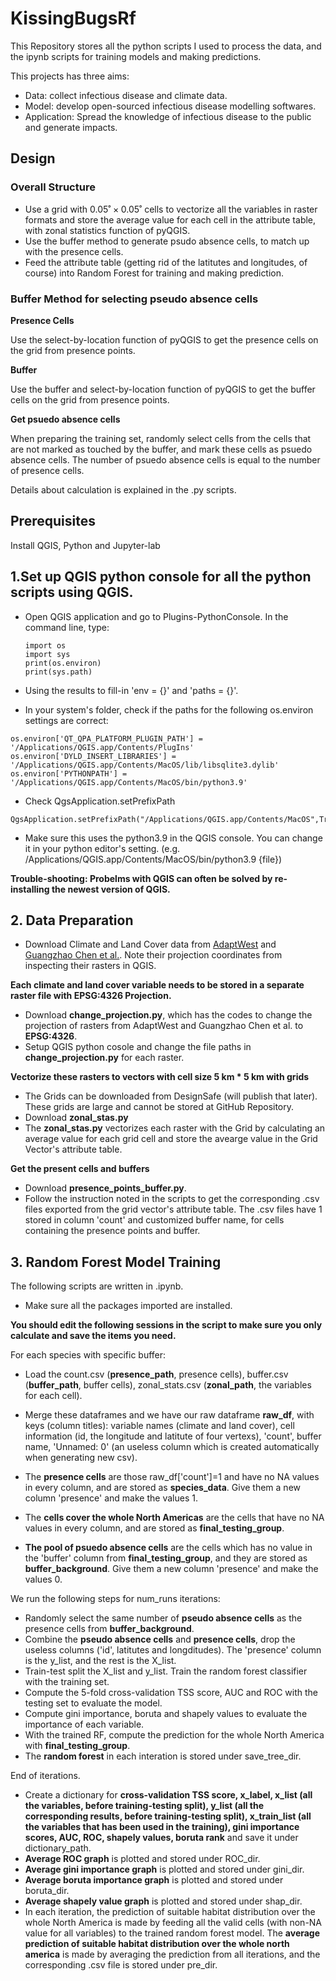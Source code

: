 # KissingBugsRf


This Repository stores all the python scripts I used to process the data, and the ipynb scripts for training models and making predictions.

This projects has three aims:


* Data: collect infectious disease and climate data.
* Model: develop open-sourced infectious disease modelling softwares.
* Application: Spread the knowledge of infectious disease to the public and generate impacts.


## Design

### Overall Structure
* Use a grid with $0.05˚\times0.05˚$ cells to vectorize all the variables in raster formats and store the average value for each cell in the attribute table, with zonal statistics function of pyQGIS.
* Use the buffer method to generate psudo absence cells, to match up with the presence cells.
* Feed the attribute table (getting rid of the latitutes and longitudes, of course) into Random Forest for training and making prediction.

### Buffer Method for selecting pseudo absence cells


**Presence Cells**


Use the select-by-location function of pyQGIS to get the presence cells on the grid from presence points.


**Buffer**


Use the buffer and select-by-location function of pyQGIS to get the buffer cells on the grid from presence points.


**Get psuedo absence cells**



When preparing the training set, randomly select cells from the cells that are not marked as touched by the buffer, and mark these cells as psuedo absence cells. The number of psuedo absence cells is equal to the number of presence cells.


Details about calculation is explained in the .py scripts.




## Prerequisites

Install QGIS, Python and Jupyter-lab

## 1.Set up QGIS python console for all the python scripts using QGIS.

* Open QGIS application and go to Plugins-PythonConsole. In the command line, type:


    ```
    import os
    import sys
    print(os.environ)
    print(sys.path)
    ```
    
* Using the results to fill-in 'env = {}' and 'paths = {}'.

* In your system's folder, check if the paths for the following os.environ settings are correct:
```
os.environ['QT_QPA_PLATFORM_PLUGIN_PATH'] = '/Applications/QGIS.app/Contents/PlugIns'
os.environ['DYLD_INSERT_LIBRARIES'] = '/Applications/QGIS.app/Contents/MacOS/lib/libsqlite3.dylib'
os.environ['PYTHONPATH'] = '/Applications/QGIS.app/Contents/MacOS/bin/python3.9'
```


* Check QgsApplication.setPrefixPath

```
QgsApplication.setPrefixPath("/Applications/QGIS.app/Contents/MacOS",True)
```

* Make sure this uses the python3.9 in the QGIS console. You can change it in your python editor's setting.
(e.g. /Applications/QGIS.app/Contents/MacOS/bin/python3.9 {file})

**Trouble-shooting: Probelms with QGIS can often be solved by re-installing the newest version of QGIS.**


## 2. Data Preparation

* Download Climate and Land Cover data from [AdaptWest](https://adaptwest.databasin.org) and [Guangzhao Chen et al.](https://zenodo.org/record/4584775#.Y-KIMy9w1QL). Note their projection coordinates from inspecting their rasters in QGIS.

**Each climate and land cover variable needs to be stored in a separate raster file with EPSG:4326 Projection.**

* Download **change_projection.py**, which has the codes to change the projection of rasters from AdaptWest and Guangzhao Chen et al. to **EPSG:4326**.
* Setup QGIS python cosole and change the file paths in **change_projection.py** for each raster.

**Vectorize these rasters to vectors with cell size 5 km * 5 km with grids**

* The Grids can be downloaded from DesignSafe (will publish that later). These grids are large and cannot be stored at GitHub Repository.
* Download **zonal_stas.py**
* The **zonal_stas.py** vectorizes each raster with the Grid by calculating an average value for each grid cell and store the avearge value in the Grid Vector's attribute table.


**Get the present cells and buffers**

* Download **presence_points_buffer.py**.
* Follow the instruction noted in the scripts to get the corresponding .csv files exported from the grid vector's attribute table. The .csv files have 1 stored in column 'count' and customized buffer name, for cells containing the presence points and buffer.


## 3. Random Forest Model Training


The following scripts are written in .ipynb.


* Make sure all the packages imported are installed.



**You should edit the following sessions in the script to make sure you only calculate and save the items you need.**

For each species with specific buffer:

* Load the count.csv (**presence_path**, presence cells), buffer.csv (**buffer_path**, buffer cells), zonal_stats.csv (**zonal_path**, the variables for each cell).
* Merge these dataframes and we have our raw dataframe **raw_df**, with keys (column titles): variable names (climate and land cover), cell information (id, the longitude and latitute of four vertexs), 'count', buffer name, 'Unnamed: 0' (an useless column which is created automatically when generating new csv).

* The **presence cells** are those raw_df['count']=1 and have no NA values in every column, and are stored as **species_data**. Give them a new column 'presence' and make the values 1.
* The **cells cover the whole North Americas** are the cells that have no NA values in every column, and are stored as **final_testing_group**.
* **The pool of psuedo absence cells** are the cells which has no value in the 'buffer' column from **final_testing_group**, and they are stored as **buffer_background**. Give them a new column 'presence' and make the values 0.



We run the following steps for num_runs iterations:
* Randomly select the same number of **pseudo absence cells** as the presence cells from **buffer_background**.
* Combine the **pseudo absence cells** and **presence cells**, drop the useless columns ('id', latitutes and longditudes). The 'presence' column is the y_list, and the rest is the X_list.
* Train-test split the X_list and y_list. Train the random forest classifier with the training set.
* Compute the 5-fold cross-validation TSS score, AUC and ROC with the testing set to evaluate the model.
* Compute gini importance, boruta and shapely values to evaluate the importance of each variable.
* With the trained RF, compute the prediction for the whole North America with **final_testing_group**.
* The **random forest** in each interation is stored under save_tree_dir.

End of iterations.

* Create a dictionary for **cross-validation TSS score, x_label, x_list (all the variables, before training-testing split), y_list (all the corresponding results, before training-testing split), x_train_list (all the variables that has been used in the training), gini importance scores, AUC, ROC, shapely values, boruta rank** and save it under dictionary_path.
* **Average ROC graph** is plotted and stored under ROC_dir.
* **Average gini importance graph** is plotted and stored under gini_dir.
* **Average boruta importance graph** is plotted and stored under boruta_dir.
* **Average shapely value graph** is plotted and stored under shap_dir.
* In each iteration, the prediction of suitable habitat distribution over the whole North America is made by feeding all the valid cells (with non-NA value for all variables) to the trained random forest model. The **average prediction of suitable habitat distribution over the whole north america** is made by averaging the prediction from all iterations, and the corresponding .csv file is stored under pre_dir.

